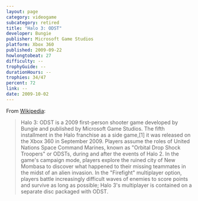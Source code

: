 ```yaml
---
layout: page
category: videogame
subcategory: retired
title: "Halo 3: ODST"
developer: Bungie
publisher: Microsoft Game Studios
platform: Xbox 360
published: 2009-09-22
howlongtobeat: 27
difficulty: --
trophyGuide: --
durationHours: --
trophies: 34/47
percent: 72
link: --
date: 2009-10-02
---
```


From [Wikipedia](https://en.wikipedia.org/wiki/Halo_3:_ODST):

> Halo 3: ODST is a 2009 first-person shooter game developed by Bungie and published by Microsoft Game Studios. The fifth installment in the Halo franchise as a side game,[1] it was released on the Xbox 360 in September 2009. Players assume the roles of United Nations Space Command Marines, known as "Orbital Drop Shock Troopers" or ODSTs, during and after the events of Halo 2. In the game's campaign mode, players explore the ruined city of New Mombasa to discover what happened to their missing teammates in the midst of an alien invasion. In the "Firefight" multiplayer option, players battle increasingly difficult waves of enemies to score points and survive as long as possible; Halo 3's multiplayer is contained on a separate disc packaged with ODST.
